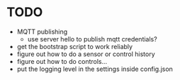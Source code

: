 # TODO
- MQTT publishing 
  - use server hello to publish mqtt credentials?
- get the bootstrap script to work reliably
- figure out how to do a sensor or control history
- figure out how to do controls...
- put the logging level in the settings inside config.json
